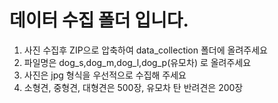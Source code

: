 # 데이터 수집 폴더 입니다.
1. 사진 수집후 ZIP으로 압축하여 data_collection 폴더에 올려주세요
2. 파일명은 dog_s,dog_m,dog_l,dog_p(유모차) 로 올려주세요
3. 사진은 jpg 형식을 우선적으로 수집해 주세요
4. 소형견, 중형견, 대형견은 500장, 유모차 탄 반려견은 200장

